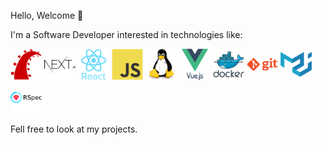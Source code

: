 
Hello, Welcome :metal:

I'm a Software Developer interested in technologies like:

<img src='https://raw.githubusercontent.com/devicons/devicon/master/icons/rails/rails-plain.svg' width="50" height="50" /> <img src='https://github.com/devicons/devicon/blob/master/icons/nextjs/nextjs-original-wordmark.svg' width="50" height="50" />
<img src='https://github.com/devicons/devicon/blob/master/icons/react/react-original-wordmark.svg' width="50" height="50" />
<img src='https://github.com/devicons/devicon/blob/master/icons/javascript/javascript-original.svg' width="50" height="50" />
<img src='https://github.com/devicons/devicon/blob/master/icons/linux/linux-original.svg' width="50" height="50" />
<img src='https://github.com/devicons/devicon/blob/master/icons/vuejs/vuejs-original-wordmark.svg' width="50" height="50" />
<img src='https://github.com/devicons/devicon/blob/master/icons/docker/docker-original-wordmark.svg' width="50" height="50" />
<img src='https://github.com/devicons/devicon/blob/master/icons/git/git-plain-wordmark.svg' width="50" height="50" />
<img src='https://github.com/devicons/devicon/blob/master/icons/materialui/materialui-original.svg' width="50" height="50" />
<img src='https://github.com/devicons/devicon/blob/master/icons/rspec/rspec-original-wordmark.svg' width="50" height="50" />

Fell free to look at my projects.

<!---
circoatomico/circoatomico is a ✨ special ✨ repository because its `README.md` (this file) appears on your GitHub profile.
You can click the Preview link to take a look at your changes.
--->
